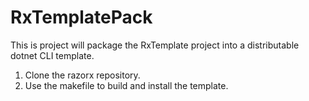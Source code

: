 # RxTemplatePack

This is project will package the RxTemplate project into a distributable dotnet CLI template.

1. Clone the razorx repository.
2. Use the makefile to build and install the template.
